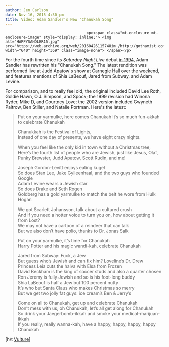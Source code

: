 ```yaml
---
author: Jen Carlson
date: Nov 16, 2015 4:30 pm
title: Video: Adam Sandler's New "Chanukah Song"
---
```


	
										<p><span class="mt-enclosure mt-enclosure-image" style="display: inline;"> <img alt="HAPPYSANDLER15.jpg" src="https://web.archive.org/web/20160426115748im_/http://gothamist.com/attachments/arts_jen/HAPPYSANDLER15.jpg" width="640" height="369" class="image-none"> </span></p>

<p>For the fourth time since its <em>Saturday Night Live</em> debut <a href="https://web.archive.org/web/20160426115748/https://www.youtube.com/watch?v=WNisJddhIkA">in 1994</a>, Adam Sandler has rewritten his &quot;Chanukah Song.&quot; The latest rendition was performed live at Judd Apatow&apos;s show at Carnegie Hall over the weekend, and features mentions of Shia LaBeouf, Jared from Subway, and Adam Levine. </p>

<p>For comparison, and to really feel old, the original included David Lee Roth, Goldie Hawn, O.J. Simpson, and Spock; the 1999 revision had Winona Ryder, Mike D, and Courtney Love; the 2002 version included Gwyneth Paltrow, Ben Stiller, and Natalie Portman. Here&apos;s the latest:</p>

<blockquote>Put on your yarmulke, here comes Chanukah
It&#x2019;s so much fun-akkah to celebrate Chanukah

<p>Chanukkah is the Festival of Lights,<br>
Instead of one day of presents, we have eight crazy nights.</p>

<p>When you feel like the only kid in town without a Christmas tree,<br>
Here&#x2019;s the fourth list of people who are Jewish, just like Jesus, Olaf, Punky Brewster, Judd Apatow, Scott Rudin, and me!</p>

<p>Joseph Gordon-Levitt enjoys eating kugel<br>
So does Stan Lee, Jake Gylleenhaal, and the two guys who founded Google<br>
Adam Levine wears a Jewish star<br>
So does Drake and Seth Rogen<br>
Goldberg has a gold yarmulke to match the belt he wore from Hulk Hogan</p>

<p>We got Scarlett Johansson, talk about a cultured crush<br>
And if you need a hotter voice to turn you on, how about getting it from Lost?<br>
We may not have a cartoon of a reindeer that can talk<br>
But we also don&#x2019;t have polio, thanks to Dr. Jonas Salk</p>

<p>Put on your yarmulke, it&#x2019;s time for Chanukah<br>
Harry Potter and his magic wandi-kah, celebrate Chanukah</p>

<p>Jared from Subway: Fuck, a Jew<br>
But guess who&#x2019;s Jewish and can fix him? Loveline&#x2019;s Dr. Drew<br>
Princess Leia cuts the halva with Elsa from Frozen<br>
David Beckham is the king of soccer studs and also a quarter chosen<br>
Ron Jeremy is fully Jewish and so is his foot-long buddy<br>
Shia LaBeouf is half a Jew but 100 percent nutty<br>
It&#x2019;s who but Santa Claus who makes Christmas so merry<br>
But we get two jolly fat guys: ice cream&#x2019;s Ben &amp; Jerry&#x2019;s</p>

<p>Come on all to Chanukah, get up and celebrate Chanukah<br>
Don&#x2019;t mess with us, oh Chanukah, let&#x2019;s all get along for Chanukah<br>
So drink your Jaegerbomb-ikkah and smoke your medical-marijuan-ikkah<br>
If you really, really wanna-kah, have a happy, happy, happy, happy Chanukah</p></blockquote><p></p>

<p>[h/t <a href="https://web.archive.org/web/20160426115748/http://www.vulture.com/2015/11/adam-sandler-updated-his-hanukkah-song.html">Vulture</a>]</p>					
										
									
				